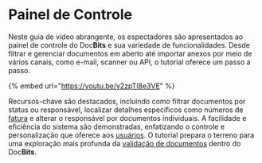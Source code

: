 # Painel de Controle

Neste guia de vídeo abrangente, os espectadores são apresentados ao painel de controle do Doc**Bits** e sua variedade de funcionalidades. Desde filtrar e gerenciar documentos em aberto até importar anexos por meio de vários canais, como e-mail, scanner ou API, o tutorial oferece um passo a passo.

{% embed url="https://youtu.be/y2zpTl8e3VE" %}

Recursos-chave são destacados, incluindo como filtrar documentos por status ou responsável, localizar detalhes específicos como números de [fatura](https://docbits.com/not-again-an-invoice/) e alterar o responsável por documentos individuais. A facilidade e eficiência do sistema são demonstradas, enfatizando o controle e personalização que oferece aos [usuários](https://docbits.com/de/doc/einstellungen/gruppen-benutzer-und-berechtigungen/). O tutorial prepara o terreno para uma exploração mais profunda da [validação de documentos](https://docbits.com/doc/document-validation/) dentro do Doc**Bits**.
